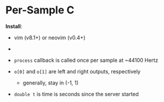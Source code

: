 # Per-Sample C

**Install**:
- vim (v8.1+) or neovim (v0.4+)
- 


- `process` callback is called once per sample at ~44100 Hertz
- `o[0]` and `o[1]` are left and right outputs, respectively
  + generally, stay in (-1, 1)
- `double t` is time is seconds since the server started
